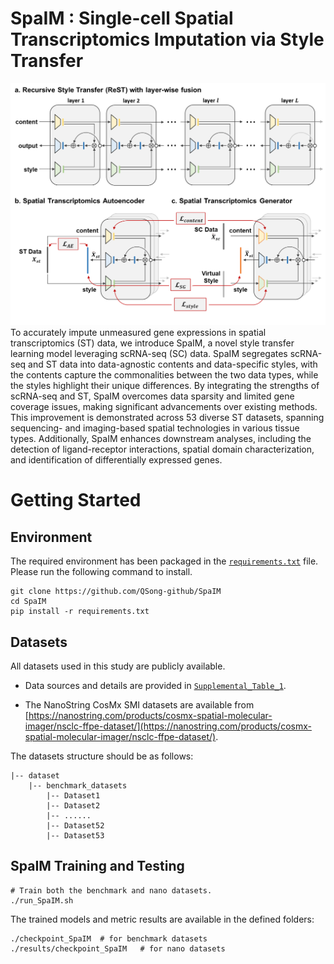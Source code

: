 # SpaIM : Single-cell Spatial Transcriptomics Imputation via Style Transfer

![workflow](./Fig.1.png)
To accurately impute unmeasured gene expressions in spatial transcriptomics (ST) data, we introduce SpaIM, a novel style transfer learning model leveraging scRNA-seq (SC) data. SpaIM segregates scRNA-seq and ST data into data-agnostic contents and data-specific styles, with the contents capture the commonalities between the two data types, while the styles highlight their unique differences. By integrating the strengths of scRNA-seq and ST, SpaIM overcomes data sparsity and limited gene coverage issues, making significant advancements over existing methods. This improvement is demonstrated across 53 diverse ST datasets, spanning sequencing- and imaging-based spatial technologies in various tissue types. Additionally, SpaIM enhances downstream analyses, including the detection of ligand-receptor interactions, spatial domain characterization, and identification of differentially expressed genes.

# Getting Started

## Environment

The required environment has been packaged in the [`requirements.txt`](./requirements.txt) file. Please run the following command to install.

```commandline
git clone https://github.com/QSong-github/SpaIM
cd SpaIM
pip install -r requirements.txt
```

## Datasets

All datasets used in this study are publicly available. 

- Data sources and details are provided in [`Supplemental_Table_1`](./Supplemental_Table_1.xlsx). 

- The NanoString CosMx SMI datasets are available from [https://nanostring.com/products/cosmx-spatial-molecular-imager/nsclc-ffpe-dataset/](https://nanostring.com/products/cosmx-spatial-molecular-imager/nsclc-ffpe-dataset/). 

The datasets structure should be as follows:
```
|-- dataset
    |-- benchmark_datasets
        |-- Dataset1
        |-- Dataset2
        |-- ......
        |-- Dataset52
        |-- Dataset53
```

## SpaIM Training and Testing

```
# Train both the benchmark and nano datasets.
./run_SpaIM.sh
```

The trained models and metric results are available in the defined folders:
```
./checkpoint_SpaIM  # for benchmark datasets
./results/checkpoint_SpaIM   # for nano datasets
```



